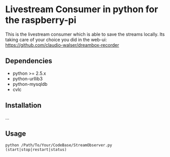# Livestream Consumer in python for the raspberry-pi

This is the livestream consumer which is able to save the streams locally.
Its taking care of your choice you did in the web-ui: https://github.com/claudio-walser/dreambox-recorder


## Dependencies
 - python >= 2.5.x
 - python-urllib3
 - python-mysqldb
 - cvlc

## Installation
...

## Usage
    python /Path/To/Your/CodeBase/StreamObserver.py (start|stop|restart|status)
